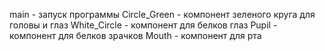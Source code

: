 main - запуск программы
Circle_Green - компонент зеленого круга для головы и глаз
White_Circle - компонент для белков глаз
Pupil - компонент для белков зрачков
Mouth - компонент для рта
